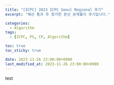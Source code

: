 ```yaml
---
title: "[ICPC] 2023 ICPC Seoul Regional 후기"
excerpt: "예선 통과 후 참가한 본선 문제풀이 후기입니다."

categories:
  - Algorithm
tags:
  - [ICPC, PS, CP, Algorithm]

toc: true
toc_sticky: true

date: 2023-11-26 23:00:00+0900
last_modified_at: 2023-11-26 23:00:00+0900
---
```


test
